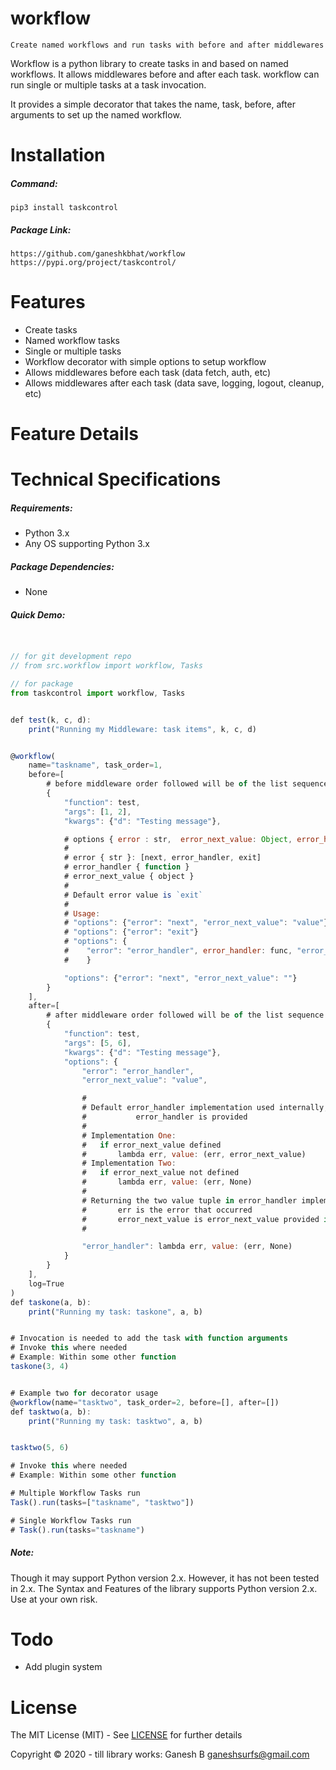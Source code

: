 # workflow
    Create named workflows and run tasks with before and after middlewares

Workflow is a python library to create tasks in and based on named workflows. It allows middlewares before and after each task. workflow can run single or multiple tasks at a task invocation.

It provides a simple decorator that takes the name, task, before, after arguments to set up the named workflow.

# Installation

##### Command:

    pip3 install taskcontrol

##### Package Link:
    
    https://github.com/ganeshkbhat/workflow
    https://pypi.org/project/taskcontrol/

# Features

* Create tasks
* Named workflow tasks
* Single or multiple tasks
* Workflow decorator with simple options to setup workflow
* Allows middlewares before each task (data fetch, auth, etc)
* Allows middlewares after each task (data save, logging, logout, cleanup, etc)


# Feature Details
# Technical Specifications

##### Requirements:

* Python 3.x
* Any OS supporting Python 3.x

##### Package Dependencies:

* None

##### Quick Demo:

```javascript


// for git development repo
// from src.workflow import workflow, Tasks

// for package
from taskcontrol import workflow, Tasks


def test(k, c, d):
    print("Running my Middleware: task items", k, c, d)


@workflow(
    name="taskname", task_order=1,
    before=[
        # before middleware order followed will be of the list sequence
        {
            "function": test,
            "args": [1, 2],
            "kwargs": {"d": "Testing message"},

            # options { error : str,  error_next_value: Object, error_handler: function }
            #
            # error { str }: [next, error_handler, exit]
            # error_handler { function }
            # error_next_value { object }
            # 
            # Default error value is `exit`
            # 
            # Usage:
            # "options": {"error": "next", "error_next_value": "value"}
            # "options": {"error": "exit"}
            # "options": {
            #    "error": "error_handler", error_handler: func, "error_next_value": "value"
            #    }

            "options": {"error": "next", "error_next_value": ""}
        }
    ],
    after=[
        # after middleware order followed will be of the list sequence
        {
            "function": test,
            "args": [5, 6],
            "kwargs": {"d": "Testing message"},
            "options": {
                "error": "error_handler",
                "error_next_value": "value",

                #
                # Default error_handler implementation used internally, if no
                #           error_handler is provided
                #
                # Implementation One:
                #   if error_next_value defined
                #       lambda err, value: (err, error_next_value)
                # Implementation Two:
                #   if error_next_value not defined
                #       lambda err, value: (err, None)
                #
                # Returning the two value tuple in error_handler implementation is compulsary
                #       err is the error that occurred
                #       error_next_value is error_next_value provided in options
                #

                "error_handler": lambda err, value: (err, None)
            }
        }
    ],
    log=True
)
def taskone(a, b):
    print("Running my task: taskone", a, b)


# Invocation is needed to add the task with function arguments
# Invoke this where needed
# Example: Within some other function
taskone(3, 4)


# Example two for decorator usage
@workflow(name="tasktwo", task_order=2, before=[], after=[])
def tasktwo(a, b):
    print("Running my task: tasktwo", a, b)


tasktwo(5, 6)

# Invoke this where needed
# Example: Within some other function

# Multiple Workflow Tasks run
Task().run(tasks=["taskname", "tasktwo"])

# Single Workflow Tasks run
# Task().run(tasks="taskname")


```

##### Note:

Though it may support Python version 2.x. However, it has not been tested in 2.x. The Syntax and Features of the library supports Python version 2.x. Use at your own risk.
<!-- 
# Wiki
 -->


# Todo

<!-- * Add Tests -->
* Add plugin system


# License


The MIT License (MIT) - See [LICENSE](./LICENSE) for further details


Copyright © 2020 - till library works:
    Ganesh B <ganeshsurfs@gmail.com>


